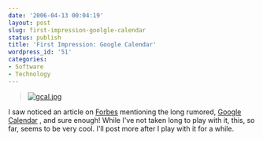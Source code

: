 ```yaml
---
date: '2006-04-13 00:04:19'
layout: post
slug: first-impression-goolgle-calendar
status: publish
title: 'First Impression: Google Calendar'
wordpress_id: '51'
categories:
- Software
- Technology
---
```


> [![gcal.jpg](http://adamcaudill.com/files/2006/04/gcal.thumbnail.jpg)](http://adamcaudill.com/files/2006/04/gcal.jpg)


I saw noticed an article on [Forbes](http://www.forbes.com/technology/2006/04/13/google-calendar-yahoo_cx_df_0413google.html) mentioning the long rumored, [Google Calendar](http://www.google.com/calendar) , and sure enough! While I've not taken long to play with it, this, so far, seems to be very cool. I'll post more after I play with it for a while.
